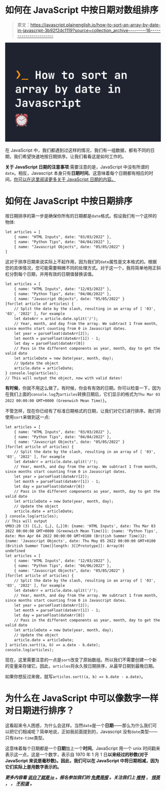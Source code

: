 # 如何在 JavaScript 中按日期对数组排序

> 原文：<https://javascript.plainenglish.io/how-to-sort-an-array-by-date-in-javascript-3b92f2dc1119?source=collection_archive---------16----------------------->

![](img/fae34870929195520605902bfcf8c4f5.png)

在 JavaScript 中，我们都遇到过这样的情况，我们有一组数据，都有不同的日期，我们希望快速地按日期排序。让我们看看这是如何工作的。

**关于 JavaScript 日期的注意事项**:需要注意的是，JavaScript 中没有所谓的`date`。相反，Javascript 本身只有**日期时间**。这意味着每个日期都有相应的时间。[你可以在这里阅读更多关于 JavaScript 日期的内容。](https://fjolt.com/article/javascript-date-is-weird)

# 如何在 JavaScript 中按日期排序

按日期排序的第一步是确保你所有的日期都是`date`格式。假设我们有一个这样的物体:

```
let articles = [
    { name: "HTML Inputs", date: "03/03/2022" },
    { name: "Python Tips", date: "04/04/2022" },
    { name: "Javascript Objects", date: "05/05/2022" }
]
```

这对于排序日期来说实际上不起作用，因为我们的`date`属性是文本格式的。根据您的具体情况，您可能需要稍微不同的处理方式。对于这一个，我将简单地用正斜杠分割每个日期，并用有效的日期值替换该值。

```
let articles = [
    { name: "HTML Inputs", date: "12/03/2022" },
    { name: "Python Tips", date: "04/06/2022" },
    { name: "Javascript Objects", date: "05/05/2022" }
]for(let article of articles) {
    // Split the date by the slash, resulting in an array of [ '03', '03', '2022' ], for example
    let dateArr = article.date.split('/');
    // Year, month, and day from the array. We subtract 1 from month, since months start counting from 0 in Javascript dates.
    let year = parseFloat(dateArr[2]);
    let month = parseFloat(dateArr[1]) - 1;
    let day = parseFloat(dateArr[0])
    // Pass in the different components as year, month, day to get the valid date
    let articleDate = new Date(year, month, day);
    // Update the object
    article.date = articleDate;
} console.log(articles);
// This will output the object, now with valid dates!
```

**有时候**，你就不用这么做了。有时候，你会有有效的日期。你可以检查一下，因为在我们上面的`console.log`为`articles`转换日期后，它们显示的格式为`Thu Mar 03 2022 00:00:00 GMT+0000 (Greenwich Mean Time)}`。

不管怎样，现在你已经有了标准日期格式的日期，让我们对它们进行排序。我们将使用`sort`来做到这一点:

```
let articles = [
    { name: "HTML Inputs", date: "03/03/2022" },
    { name: "Python Tips", date: "04/04/2022" },
    { name: "Javascript Objects", date: "05/05/2022" }
]for(let article of articles) {
    // Split the date by the slash, resulting in an array of [ '03', '03', '2022' ], for example
    let dateArr = article.date.split('/');
    // Year, month, and day from the array. We subtract 1 from month, since months start counting from 0 in Javascript dates.
    let year = parseFloat(dateArr[2]);
    let month = parseFloat(dateArr[1]) - 1;
    let day = parseFloat(dateArr[0])
    // Pass in the different components as year, month, day to get the valid date
    let articleDate = new Date(year, month, day);
    // Update the object
    article.date = articleDate;
} console.log(articles);
// This will output
VM93:20 (3) [{…}, {…}, {…}]0: {name: 'HTML Inputs', date: Thu Mar 03 2022 00:00:00 GMT+0000 (Greenwich Mean Time)}1: {name: 'Python Tips', date: Mon Apr 04 2022 00:00:00 GMT+0100 (British Summer Time)}2: {name: 'Javascript Objects', date: Thu May 05 2022 00:00:00 GMT+0100 (British Summer Time)}length: 3[[Prototype]]: Array(0)
undefined
let articles = [
    { name: "HTML Inputs", date: "12/03/2022" },
    { name: "Python Tips", date: "04/06/2022" },
    { name: "Javascript Objects", date: "05/05/2022" }
]for(let article of articles) {
    // Split the date by the slash, resulting in an array of [ '03', '03', '2022' ], for example
    let dateArr = article.date.split('/');
    // Year, month, and day from the array. We subtract 1 from month, since months start counting from 0 in Javascript dates.
    let year = parseFloat(dateArr[2]);
    let month = parseFloat(dateArr[1]) - 1;
    let day = parseFloat(dateArr[0])
    // Pass in the different components as year, month, day to get the valid date
    let articleDate = new Date(year, month, day);
    // Update the object
    article.date = articleDate;
} articles.sort((a, b) => a.date - b.date);
console.log(articles);
```

现在，这里需要注意的一点是`sort`改变了原始数组。所以我们不需要创建一个新的变量来存储它。因此，`articles`将永久按日期排序，从最早日期到最晚日期。

如果你想反过来做，就写`articles.sort((a, b) => b.date - a.date)`。

# 为什么在 JavaScript 中可以像数字一样对日期进行排序？

这看起来令人困惑，为什么会这样。当然`date`是一个**日期**——那么为什么我们可以把它们相减呢？简单地说，正如我前面提到的，Javascript 没有`date`类型——只有`date-time`类型。

这意味着每个日期都是一个**日期**加上一个**时间**。JavaScript 用一个 unix 时间戳来表示这一点，这是一个数字，表示自 1970 年 1 月 1 日**以来经过的秒数(对于 JavaScript 来说是毫秒数)。因此，我们可以在 JavaScript 中将日期相减，因为它们实际上是用数字表示的。**

***更多内容看* [***说白了就是 io***](https://plainenglish.io/) *。报名参加我们的* [***免费周报***](http://newsletter.plainenglish.io/) *。关注我们上* [***推特***](https://twitter.com/inPlainEngHQ) ， [***领英***](https://www.linkedin.com/company/inplainenglish/) ***，*** *，* [***不和谐***](https://discord.gg/GtDtUAvyhW) ***。*****